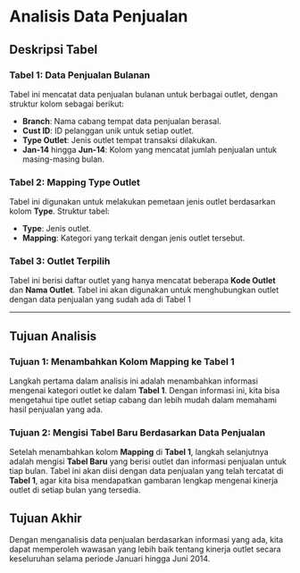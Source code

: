 # Analisis Data Penjualan

## Deskripsi Tabel

### Tabel 1: Data Penjualan Bulanan
Tabel ini mencatat data penjualan bulanan untuk berbagai outlet, dengan struktur kolom sebagai berikut:
- **Branch**: Nama cabang tempat data penjualan berasal.
- **Cust ID**: ID pelanggan unik untuk setiap outlet.
- **Type Outlet**: Jenis outlet tempat transaksi dilakukan.
- **Jan-14** hingga **Jun-14**: Kolom yang mencatat jumlah penjualan untuk masing-masing bulan.

### Tabel 2: Mapping Type Outlet
Tabel ini digunakan untuk melakukan pemetaan jenis outlet berdasarkan kolom **Type**. Struktur tabel:
- **Type**: Jenis outlet.
- **Mapping**: Kategori yang terkait dengan jenis outlet tersebut.

### Tabel 3: Outlet Terpilih
Tabel ini berisi daftar outlet yang hanya mencatat beberapa **Kode Outlet** dan **Nama Outlet**. Tabel ini akan digunakan untuk menghubungkan outlet dengan data penjualan yang sudah ada di Tabel 1

---

## Tujuan Analisis

### **Tujuan 1: Menambahkan Kolom Mapping ke Tabel 1**
Langkah pertama dalam analisis ini adalah menambahkan informasi mengenai kategori outlet ke dalam **Tabel 1**. Dengan informasi ini, kita bisa mengetahui tipe outlet setiap cabang dan lebih mudah dalam memahami hasil penjualan yang ada.

### **Tujuan 2: Mengisi Tabel Baru Berdasarkan Data Penjualan**
Setelah menambahkan kolom **Mapping** di **Tabel 1**, langkah selanjutnya adalah mengisi **Tabel Baru** yang berisi outlet dan informasi penjualan untuk tiap bulan. Tabel ini akan diisi dengan data penjualan yang telah tercatat di **Tabel 1**, agar kita bisa mendapatkan gambaran lengkap mengenai kinerja outlet di setiap bulan yang tersedia.

## Tujuan Akhir
Dengan menganalisis data penjualan berdasarkan informasi yang ada, kita dapat memperoleh wawasan yang lebih baik tentang kinerja outlet secara keseluruhan selama periode Januari hingga Juni 2014.
